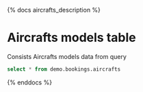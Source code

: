 {% docs aircrafts_description %}

# Aircrafts models table

Consists Aircrafts models data from query
```sql
select * from demo.bookings.aircrafts
```

{% enddocs %}
